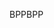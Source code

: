 <span data-ttu-id="8f666-101">BPP</span><span class="sxs-lookup"><span data-stu-id="8f666-101">BPP</span></span>